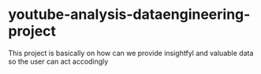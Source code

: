 # youtube-analysis-dataengineering-project
This project is basically on how can we provide insightfyl and valuable data so the user can act accodingly
